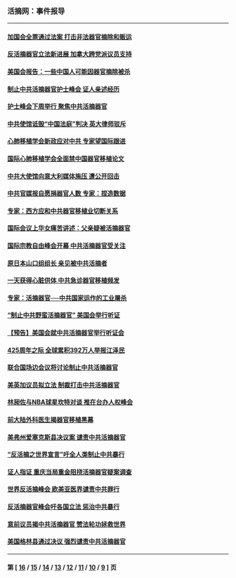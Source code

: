 ### 活摘网：事件报导
---
#### [加国会全票通过法案 打击非法器官摘除和贩运](../../pages/nf5877/n13884924.md?04280430) 
#### [反活摘器官立法新进展 加拿大跨党派议员支持](../../pages/nf5877/n13876061.md?04280430) 
#### [美国会报告：一些中国人可能因器官摘除被杀](../../pages/nf5877/n13867964.md?04280430) 
#### [制止中共活摘器官护士峰会 证人亲述经历](../../pages/nf5877/n13859007.md?04280430) 
#### [护士峰会下周举行 聚焦中共活摘器官](../../pages/nf5877/n13855418.md?04280430) 
#### [中共使馆诋毁“中国法庭”判决 英大律师驳斥](../../pages/nf5877/n13833945.md?04280430) 
#### [心肺移植学会新政应对中共 专家望国际跟进](../../pages/nf5877/n13829043.md?04280430) 
#### [国际心肺移植学会全面禁中国器官移植论文](../../pages/nf5877/n13827785.md?04280430) 
#### [中共大使馆向意大利媒体施压 遭公开回击](../../pages/nf5877/n13826038.md?04280430) 
#### [中共官媒报自愿捐器官人数 专家：捏造数据](../../pages/nf5877/n13814130.md?04280430) 
#### [专家：西方应和中共器官移植业切断关系](../../pages/nf5877/n13772828.md?04280430) 
#### [国际会议上华女痛苦讲述：父亲疑被活摘器官](../../pages/nf5877/n13771583.md?04280430) 
#### [国际宗教自由峰会开幕 中共活摘器官受关注](../../pages/nf5877/n13769995.md?04280430) 
#### [原日本山口组组长 亲见被中共活摘者](../../pages/nf5877/n13767360.md?04280430) 
#### [一天获得心脏供体 中共急诊器官移植频发](../../pages/nf5877/n13764689.md?04280430) 
#### [专家：活摘器官──中共国家运作的工业屠杀](../../pages/nf5877/n13761178.md?04280430) 
#### [“制止中共野蛮活摘器官” 美国会举行听证](../../pages/nf5877/n13735831.md?04280430) 
#### [【预告】美国会就中共活摘器官举行听证会](../../pages/nf5877/n13732843.md?04280430) 
#### [425周年之际 全球累积392万人举报江泽民](../../pages/nf5877/n13719232.md?04280430) 
#### [联合国场边会议将讨论制止中共活摘器官](../../pages/nf5877/n13656361.md?04280430) 
#### [美英加议员拟立法 制裁打击中共活摘器官](../../pages/nf5877/n13430251.md?04280430) 
#### [林昶佐与NBA球星坎特对谈 推在台办人权峰会](../../pages/nf5877/n13414467.md?04280430) 
#### [前大陆外科医生揭器官移植黑幕](../../pages/nf5877/n13401416.md?04280430) 
#### [美弗州爱塞克斯县决议案 谴责中共活摘器官](../../pages/nf5877/n13320919.md?04280430) 
#### [“反活摘之世界宣言”吁全人类制止中共暴行](../../pages/nf5877/n13259730.md?04280430) 
#### [证人指证 重庆当局重金阻挠活摘器官疑案调查](../../pages/nf5877/n13259127.md?04280430) 
#### [世界反活摘峰会 欧美亚医界谴责中共罪行](../../pages/nf5877/n13253550.md?04280430) 
#### [反活摘器官峰会吁各国立法 惩治中共暴行](../../pages/nf5877/n13245052.md?04280430) 
#### [意前议员揭中共活摘器官 赞法轮功拯救世界](../../pages/nf5877/n13203445.md?04280430) 
#### [美国格林县通过决议 强烈谴责中共活摘器官](../../pages/nf5877/n13119367.md?04280430) 

---
#### 第 [ [16](./16.md?04280430) / [15](./15.md?04280430) / [14](./14.md?04280430) / [13](./13.md?04280430) / [12](./12.md?04280430) / [11](./11.md?04280430) / [10](./10.md?04280430) / [9](./9.md?04280430) ] 页
